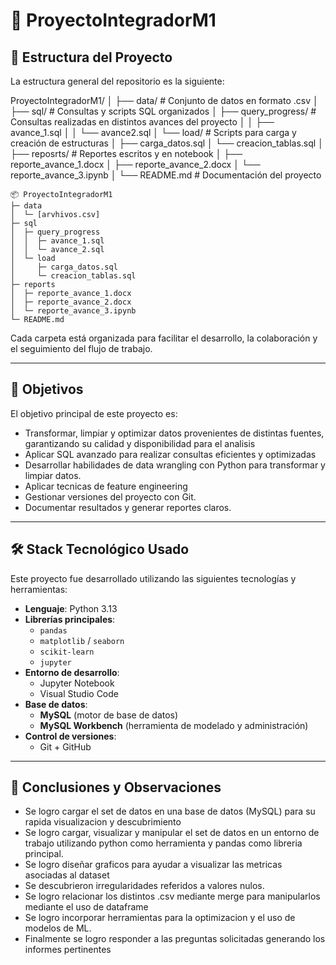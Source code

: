 # 📁 ProyectoIntegradorM1

## 📐 Estructura del Proyecto

La estructura general del repositorio es la siguiente:

ProyectoIntegradorM1/
│
├── data/                     # Conjunto de datos en formato .csv
│
├── sql/                      # Consultas y scripts SQL organizados
│   ├── query_progress/       # Consultas realizadas en distintos avances del proyecto
│   │   ├── avance_1.sql
│   │   └── avance2.sql
│   └── load/                 # Scripts para carga y creación de estructuras
│       ├── carga_datos.sql
│       └── creacion_tablas.sql
│
├── reposrts/                 # Reportes escritos y en notebook
│   ├── reporte_avance_1.docx
│   ├── reporte_avance_2.docx
│   └── reporte_avance_3.ipynb
│
└── README.md                 # Documentación del proyecto

```
📦 ProyectoIntegradorM1
├─ data
│  └─ [arvhivos.csv]
├─ sql
│  ├─ query_progress
│  │  ├─ avance_1.sql
│  │  └─ avance_2.sql
│  └─ load
│     ├─ carga_datos.sql
│     └─ creacion_tablas.sql
├─ reports
│  ├─ reporte_avance_1.docx
│  ├─ reporte_avance_2.docx
│  └─ reporte_avance_3.ipynb
└─ README.md
```

Cada carpeta está organizada para facilitar el desarrollo, la colaboración y el seguimiento del flujo de trabajo.

---

## 🎯 Objetivos

El objetivo principal de este proyecto es:

- Transformar, limpiar y optimizar datos provenientes de distintas fuentes, garantizando su calidad y disponibilidad para el analisis
- Aplicar SQL avanzado para realizar consultas eficientes y optimizadas
- Desarrollar habilidades de data wrangling con Python para transformar y limpiar datos.
- Aplicar tecnicas de feature engineering
- Gestionar versiones del proyecto con Git.
- Documentar resultados y generar reportes claros.

---

## 🛠️ Stack Tecnológico Usado

Este proyecto fue desarrollado utilizando las siguientes tecnologías y herramientas:

- **Lenguaje**: Python 3.13
- **Librerías principales**:
  - `pandas`
  - `matplotlib` / `seaborn`
  - `scikit-learn`
  - `jupyter`
- **Entorno de desarrollo**:
  - Jupyter Notebook
  - Visual Studio Code
- **Base de datos**:
  - **MySQL** (motor de base de datos)
  - **MySQL Workbench** (herramienta de modelado y administración)
- **Control de versiones**:
  - Git + GitHub

---

## 💬 Conclusiones y Observaciones

- Se logro cargar el set de datos en una base de datos (MySQL) para su rapida visualizacion y descubrimiento
- Se logro cargar, visualizar y manipular el set de datos en un entorno de trabajo utilizando python como herramienta y pandas como libreria principal.
- Se logro diseñar graficos para ayudar a visualizar las metricas asociadas al dataset
- Se descubrieron irregularidades referidos a valores nulos.
- Se logro relacionar los distintos .csv mediante merge para manipularlos mediante el uso de dataframe
- Se logro incorporar herramientas para la optimizacion  y el uso de modelos de ML.
- Finalmente se logro responder a las preguntas solicitadas generando los informes pertinentes
